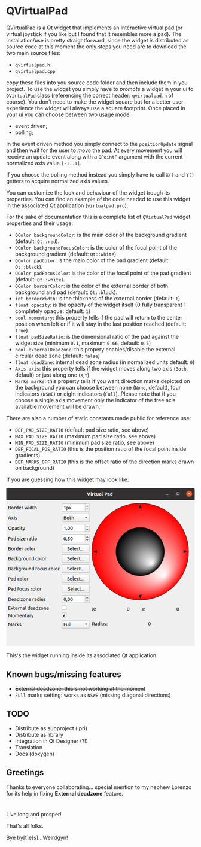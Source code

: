 # QVirtualPad

QVirtualPad is a Qt widget that implements an interactive virtual pad (or virtual joystick if you like but I found that it resembles more a pad).
The installation/use is pretty straightforward, since the widget is distributed as source code
at this moment the only steps you need are to download the two main source files:
- ```qvirtualpad.h```
- ```qvirtualpad.cpp```

copy these files into you source code folder and then include them in you project.
To use the widget you simply have to *promote* a widget in your ui to ```QVirtualPad``` class (referencing the correct header: ```qvirtualpad.h``` of course).
You don't need to make the widget square but for a better user experience the widget will always use a square footprint.
Once placed in your ui you can choose between two usage mode:
- event driven;
- polling;

In the event driven method you simply connect to the ```positionUpdate``` signal and then wait for the user to *move* the pad. At every movement you will receive an update event along with a ```QPointF``` argument with the current normalized axis value ```[-1..1]```.

If you choose the polling method instead you simply have to call ```X()``` and ```Y()``` getters to acquire normalized axis values.

You can customize the look and behaviour of the widget trough its properties.
You can find an example of the code needed to use this widget in the associated Qt application (```virtualpad.pro```).

For the sake of documentation this is a complete list of ```QVirtualPad``` widget properties and their usage:

- ```QColor backgroundColor```: is the main color of the background gradient (default: ```Qt::red```).
- ```QColor backgroundFocusColor```: is the color of the focal point of the background gradient (default: ```Qt::white```).
- ```QColor padColor```: is the main color of the pad gradient (default: ```Qt::black```).
- ```QColor padFocusColor```: is the color of the focal point of the pad gradient (default: ```Qt::white```).
- ```QColor borderColor```: is the color of the external border of both background and pad (default: ```Qt::black```).
- ```int borderWidth```: is the thickness of the external border (default: ```1```).
- ```float opacity```: is the opacity of the widget itself (0 fully transparent 1 completely opaque: default: ```1```) 
- ```bool momentary```: this property tells if the pad will return to the center position when left or if it will stay in the last position reached (default: ```true```).
- ```float padSizeRatio```: is the dimensional ratio of the pad against the widget size (minimum ```0.1```, maximum ```0.66```, default: ```0.5```)
- ```bool externalDeadZone```: this propery enables/disable the external circular dead zone (default: ```false```)
- ```float deadZone```: internal dead zone radius (in normalized units default: ```0```)
- ```Axis axis```: this property tells if the widget moves along two axis (```Both```, default) or just along one (```X```,```Y```)
- ```Marks marks```: this property tells if you want direction marks depicted on the background you can choose between none (```None```, default), four indicators (```NSWE```) or eight indicators (```Full```). Please note that if you choose a single axis movement only the indicator of the free axis available movement  will be drawn.

There are also a number of static constants made public for reference use:
- ```DEF_PAD_SIZE_RATIO```  (default pad size ratio, see above)
- ```MAX_PAD_SIZE_RATIO```  (maximum pad size ratio, see above)
- ```MIN_PAD_SIZE_RATIO```  (minimum pad size ratio, see above)
- ```DEF_FOCAL_POS_RATIO``` (this is the position ratio of the focal point inside gradients)
- ```DEF_MARKS_OFF_RATIO``` (this is the offset ratio of the direction marks drawn on background)

If you are guessing how this widget may look like:

![QVirtualPad in all its beauty](images/screenshot1.png?raw=true "QVirtualPad")

This's the widget running inside its associated Qt application.

## Known bugs/missing features

- ~~External deadzone: this's not working at the moment~~
- ```Full``` marks setting: works as ```NSWE``` (missing diagonal directions) 

## TODO

- Distribute as subproject (.pri)
- Distribute as library
- Integration in Qt Designer (?!)
- Translation
- Docs (doxygen)

## Greetings
Thanks to everyone collaborating... special mention to my nephew Lorenzo for its help in fixing **External deadzone** feature.
#

Live long and prosper!

That's all folks.

Bye by[t]e[s]...Weirdgyn!
